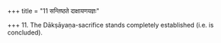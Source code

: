 +++
title = "11 सन्तिष्ठते दाक्षायणयज्ञः"

+++
11. The Dākṣāyaṇa-sacrifice stands completely established (i.e. is concluded).
